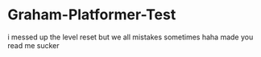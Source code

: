 # Graham-Platformer-Test
i messed up the level reset but we all mistakes sometimes
haha made you read me sucker
